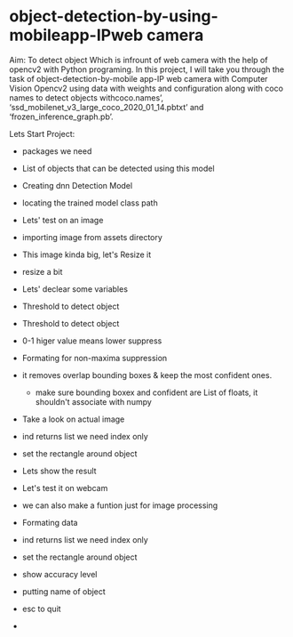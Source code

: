 # object-detection-by-using-mobileapp-IPweb camera

Aim: To detect object Which is infrount of web camera with the help of opencv2 with Python programing.
In this project, I will take you through the task of object-detection-by-mobile app-IP web camera with Computer Vision Opencv2 using data with weights and configuration along with coco names to detect objects withcoco.names’, ‘ssd_mobilenet_v3_large_coco_2020_01_14.pbtxt’ and ‘frozen_inference_graph.pb’.  

Lets Start Project:

* packages we need  
* List of objects that can be detected using this model
* Creating dnn Detection Model
* locating the trained model class path
* Lets' test on an image
* importing image from assets directory
* This image kinda big, let's Resize it
* resize a bit 
* Lets' declear some variables
* Threshold to detect object
* Threshold to detect object
* 0-1 higer value means lower suppress
* Formating for non-maxima suppression
* it removes overlap bounding boxes & keep the most confident ones. 
   - make sure bounding boxex and confident are List of floats, it shouldn't associate with numpy
* Take a look on actual image
* ind returns list we need index only
* set the rectangle around object
* Lets show the result 
* Let's test it on webcam
* we can also make a funtion just for image processing 
* Formating data
* ind returns list we need index only
* set the rectangle around object
* show accuracy level
* putting name of object
* esc to quit

* 






